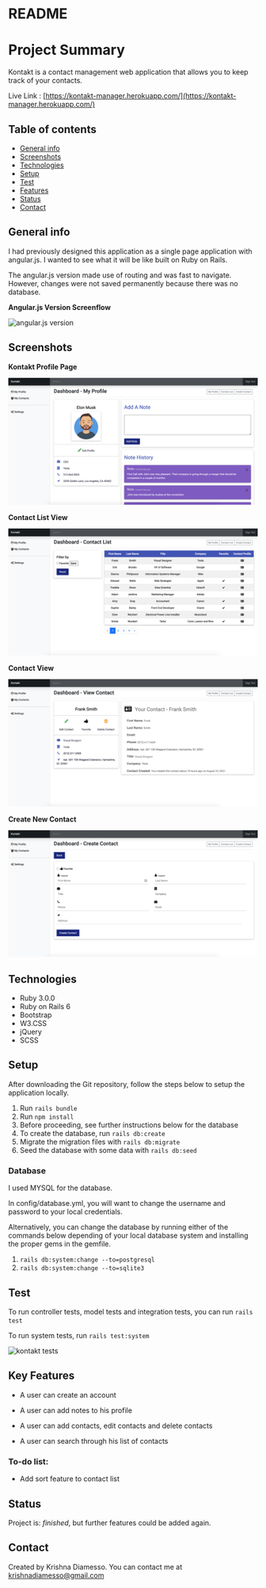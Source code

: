 # README

# Project Summary

Kontakt is a contact management web application that allows you to keep track of your contacts.

Live Link : [https://kontakt-manager.herokuapp.com/](https://kontakt-manager.herokuapp.com/)

## Table of contents

- [General info](#general-info)
- [Screenshots](#screenshots)
- [Technologies](#technologies)
- [Setup](#setup)
- [Test](#test)
- [Features](#features)
- [Status](#status)
- [Contact](#contact)

## General info

I had previously designed this application as a single page application with angular.js. I wanted to see what it will be
like built on Ruby on Rails.

The angular.js version made use of routing and was fast to navigate. However, changes were not saved permanently because
there was no database.

**Angular.js Version Screenflow**

![angular.js version](./app/assets/images/kontakt-angularjs.gif)

## Screenshots

**Kontakt Profile Page**

![Kontakt Home Page](./app/assets/images/kontakt.png)

**Contact List View**

![Kontakt Contact List View](./app/assets/images/Kontakt-contact-list-view.png)

**Contact View**

![Kontakt Contact View](./app/assets/images/Kontakt-contact-view.png)

**Create New Contact**

![Kontakt Create New Contact View](./app/assets/images/kontakt-create-new-contact.png)

## Technologies

- Ruby 3.0.0
- Ruby on Rails 6
- Bootstrap
- W3.CSS
- jQuery
- SCSS

## Setup

After downloading the Git repository, follow the steps below to setup the application locally.

1. Run `rails bundle`
2. Run `npm install`
3. Before proceeding, see further instructions below for the database
4. To create the database, run `rails db:create`
5. Migrate the migration files with `rails db:migrate`
6. Seed the database with some data with `rails db:seed`

### Database

I used MYSQL for the database.

In config/database.yml, you will want to change the username and password to your local credentials.

Alternatively, you can change the database by running either of the commands below depending of your local database
system and installing the proper gems in the gemfile.

1. `rails db:system:change --to=postgresql`
2. `rails db:system:change --to=sqlite3`

## Test

To run controller tests, model tests and integration tests, you can run `rails test`

To run system tests, run `rails test:system`

![kontakt tests](./app/assets/images/kontakt-tests.gif)

## Key Features

- A user can create an account

- A user can add notes to his profile

- A user can add contacts, edit contacts and delete contacts

- A user can search through his list of contacts

### To-do list:

- Add sort feature to contact list

## Status

Project is: _finished_, but further features could be added again.

## Contact

Created by Krishna Diamesso. You can contact me at krishnadiamesso@gmail.com
